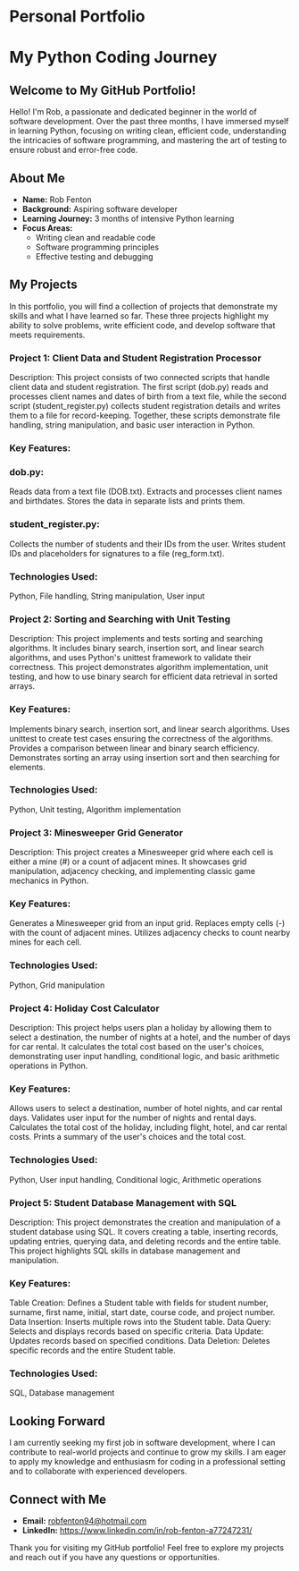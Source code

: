 # Personal Portfolio
# My Python Coding Journey

## Welcome to My GitHub Portfolio!

Hello! I'm Rob, a passionate and dedicated beginner in the world of software development. Over the past three months, I have immersed myself in learning Python, focusing on writing clean, efficient code, understanding the intricacies of software programming, and mastering the art of testing to ensure robust and error-free code.

## About Me

- **Name:** Rob Fenton
- **Background:** Aspiring software developer
- **Learning Journey:** 3 months of intensive Python learning
- **Focus Areas:** 
  - Writing clean and readable code
  - Software programming principles
  - Effective testing and debugging

## My Projects

In this portfolio, you will find a collection of projects that demonstrate my skills and what I have learned so far. These three projects highlight my ability to solve problems, write efficient code, and develop software that meets requirements.

### Project 1: Client Data and Student Registration Processor
Description: This project consists of two connected scripts that handle client data and student registration. The first script (dob.py) reads and processes client names and dates of birth from a text file, while the second script (student_register.py) collects student registration details and writes them to a file for record-keeping. Together, these scripts demonstrate file handling, string manipulation, and basic user interaction in Python.

### Key Features:
### dob.py:

Reads data from a text file (DOB.txt).
Extracts and processes client names and birthdates.
Stores the data in separate lists and prints them.

### student_register.py:
Collects the number of students and their IDs from the user.
Writes student IDs and placeholders for signatures to a file (reg_form.txt).

### Technologies Used:
Python, File handling, String manipulation, User input

### Project 2: Sorting and Searching with Unit Testing
Description: This project implements and tests sorting and searching algorithms. It includes binary search, insertion sort, and linear search algorithms, and uses Python's unittest framework to validate their correctness. This project demonstrates algorithm implementation, unit testing, and how to use binary search for efficient data retrieval in sorted arrays.

### Key Features:
Implements binary search, insertion sort, and linear search algorithms.
Uses unittest to create test cases ensuring the correctness of the algorithms.
Provides a comparison between linear and binary search efficiency.
Demonstrates sorting an array using insertion sort and then searching for elements.

### Technologies Used:
Python, Unit testing, Algorithm implementation

### Project 3: Minesweeper Grid Generator
Description: This project creates a Minesweeper grid where each cell is either a mine (#) or a count of adjacent mines. It showcases grid manipulation, adjacency checking, and implementing classic game mechanics in Python.

### Key Features:
Generates a Minesweeper grid from an input grid.
Replaces empty cells (-) with the count of adjacent mines.
Utilizes adjacency checks to count nearby mines for each cell.

### Technologies Used:
Python, Grid manipulation

### Project 4: Holiday Cost Calculator
Description: This project helps users plan a holiday by allowing them to select a destination, the number of nights at a hotel, and the number of days for car rental. It calculates the total cost based on the user's choices, demonstrating user input handling, conditional logic, and basic arithmetic operations in Python.

### Key Features:
Allows users to select a destination, number of hotel nights, and car rental days.
Validates user input for the number of nights and rental days.
Calculates the total cost of the holiday, including flight, hotel, and car rental costs.
Prints a summary of the user's choices and the total cost.

### Technologies Used:
Python, User input handling, Conditional logic, Arithmetic operations

### Project 5: Student Database Management with SQL
Description: This project demonstrates the creation and manipulation of a student database using SQL. It covers creating a table, inserting records, updating entries, querying data, and deleting records and the entire table. This project highlights SQL skills in database management and manipulation.

### Key Features:
Table Creation: Defines a Student table with fields for student number, surname, first name, initial, start date, course code, and project number.
Data Insertion: Inserts multiple rows into the Student table.
Data Query: Selects and displays records based on specific criteria.
Data Update: Updates records based on specified conditions.
Data Deletion: Deletes specific records and the entire Student table.

### Technologies Used:
SQL, Database management

## Looking Forward

I am currently seeking my first job in software development, where I can contribute to real-world projects and continue to grow my skills. I am eager to apply my knowledge and enthusiasm for coding in a professional setting and to collaborate with experienced developers.

## Connect with Me

- **Email:** robfenton94@hotmail.com
- **LinkedIn:** https://www.linkedin.com/in/rob-fenton-a77247231/


Thank you for visiting my GitHub portfolio! Feel free to explore my projects and reach out if you have any questions or opportunities.
